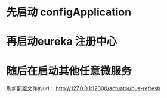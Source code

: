 # 先启动 configApplication  
# 再启动eureka 注册中心 
# 随后在启动其他任意微服务
 刷新配置文件的url： http://127.0.0.1:12000/actuator/bus-refresh 